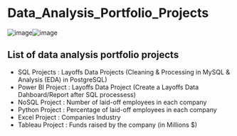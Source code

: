 # Data_Analysis_Portfolio_Projects
![image](https://github.com/user-attachments/assets/1f6f10e4-ab46-465a-8458-5c4b2acba067)![image](https://github.com/user-attachments/assets/fc4dca3c-0411-41b8-9df4-6648218404ae)

## List of data analysis portfolio projects

* SQL Projects : Layoffs Data Projects (Cleaning & Processing in MySQL & Analysis (EDA) in PostgreSQL)
* Power BI Project : Layoffs Data Project (Create a Layoffs Data Dahboard/Report after SQL processess)
* NoSQL Project :  Number of laid-off employees in each company
* Python Project : Percentage of laid-off employees in each company
* Excel Project :  Companies Industry
* Tableau Project : Funds raised by the company (in Millions $)
